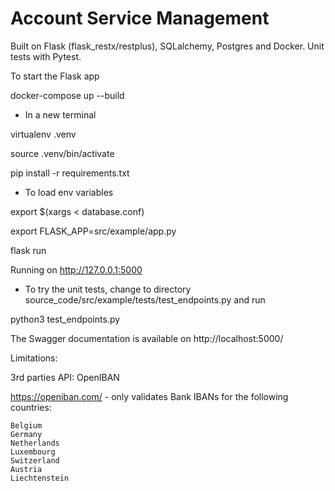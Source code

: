 
#  Account Service Management 

Built on Flask (flask_restx/restplus), SQLalchemy, Postgres and Docker. Unit tests with Pytest.



To start the Flask app

docker-compose up --build

- In a new terminal

virtualenv .venv

source .venv/bin/activate

pip install -r requirements.txt

- To load env variables

export $(xargs < database.conf)

export FLASK_APP=src/example/app.py

flask run

Running on http://127.0.0.1:5000

- To try the unit tests, change to directory source_code/src/example/tests/test_endpoints.py and run

python3 test_endpoints.py


The Swagger documentation is available on http://localhost:5000/ 

Limitations:

3rd parties API: OpenIBAN

https://openiban.com/ - only validates Bank IBANs for the following countries:

    Belgium
    Germany
    Netherlands
    Luxembourg
    Switzerland
    Austria
    Liechtenstein

